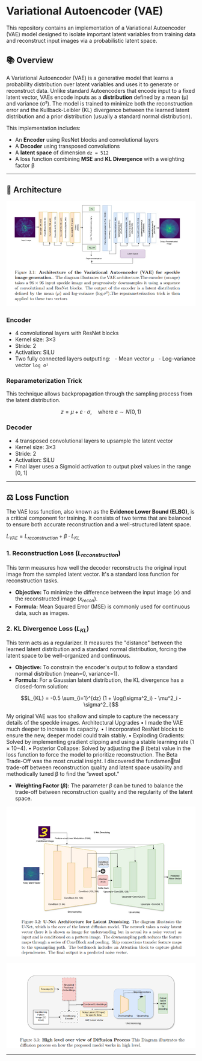 

# Variational Autoencoder (VAE)

This repository contains an implementation of a Variational Autoencoder (VAE) model designed to isolate important latent variables from training data and reconstruct input images via a probabilistic latent space.

## 📚 Overview

A Variational Autoencoder (VAE) is a generative model that learns a probability distribution over latent variables and uses it to generate or reconstruct data. Unlike standard Autoencoders that encode input to a fixed latent vector, VAEs encode inputs as a **distribution** defined by a mean (µ) and variance (σ²). The model is trained to minimize both the reconstruction error and the Kullback-Leibler (KL) divergence between the learned latent distribution and a prior distribution (usually a standard normal distribution).

This implementation includes:
- An **Encoder** using ResNet blocks and convolutional layers
- A **Decoder** using transposed convolutions
- A **latent space** of dimension `dz = 512`
- A loss function combining **MSE** and **KL Divergence** with a weighting factor β

---

## 🧠 Architecture

![Model Architecture](Images/VAE%20.png)


### Encoder
- 4 convolutional layers with ResNet blocks
- Kernel size: 3×3
- Stride: 2
- Activation: SiLU
- Two fully connected layers outputting:
  - Mean vector `µ`
  - Log-variance vector `log σ²`

### Reparameterization Trick
This technique allows backpropagation through the sampling process from the latent distribution.

$$z = µ + ε \cdot \sigma, \quad \text{where } ε \sim N(0, 1)$$

### Decoder
- 4 transposed convolutional layers to upsample the latent vector
- Kernel size: 3×3
- Stride: 2
- Activation: SiLU
- Final layer uses a Sigmoid activation to output pixel values in the range [0, 1]

---

## ⚖️ Loss Function

The VAE loss function, also known as the **Evidence Lower Bound (ELBO)**, is a critical component for training. It consists of two terms that are balanced to ensure both accurate reconstruction and a well-structured latent space.

$L_{VAE} = L_{reconstruction} + β \cdot L_{KL}$

### 1. Reconstruction Loss ($L_{reconstruction}$)
This term measures how well the decoder reconstructs the original input image from the sampled latent vector. It's a standard loss function for reconstruction tasks.

- **Objective:** To minimize the difference between the input image ($x$) and the reconstructed image ($x_{recon}$).
- **Formula:** Mean Squared Error (MSE) is commonly used for continuous data, such as images.

### 2. KL Divergence Loss ($L_{KL}$)
This term acts as a regularizer. It measures the "distance" between the learned latent distribution and a standard normal distribution, forcing the latent space to be well-organized and continuous.

- **Objective:** To constrain the encoder's output to follow a standard normal distribution (mean=0, variance=1).
- **Formula:** For a Gaussian latent distribution, the KL divergence has a closed-form solution:

$$L_{KL} = -0.5 \sum_{i=1}^{dz} (1 + \log(\sigma^2_i) - \mu^2_i - \sigma^2_i)$$





My original VAE was too shallow and simple to capture the necessary details of the
speckle images.
Architectural Upgrades
• I made the VAE much deeper to increase its capacity.
• I incorporated ResNet blocks to ensure the new, deeper model could train stably.
• Exploding Gradients: Solved by implementing gradient clipping and using a
stable learning rate (1 × 10−4).
• Posterior Collapse: Solved by adjusting the β (beta) value in the loss function
to force the model to prioritize reconstruction.
The Beta Trade-Off was the most crucial insight. I discovered the fundamental trade-off between reconstruction quality and latent space usability and methodically
tuned β to find the ”sweet spot.”
- **Weighting Factor ($β$):** The parameter $β$ can be tuned to balance the trade-off between reconstruction quality and the regularity of the latent space.

![Unet Process](UNet.png)


![Diffusion Process](DiffusionProcess.png)

---
